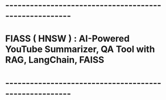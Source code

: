 # ------------------------------------------------------
# FIASS ( HNSW ) : AI-Powered YouTube Summarizer, QA Tool with RAG, LangChain, FAISS
# ------------------------------------------------------
